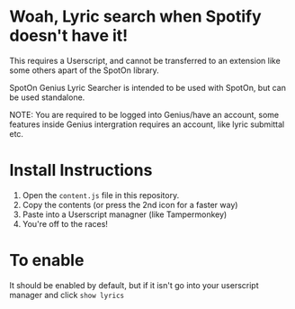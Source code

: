 # Woah, Lyric search when Spotify doesn't have it!

This requires a Userscript, and cannot be transferred to an extension like some others apart of the SpotOn library. 

SpotOn Genius Lyric Searcher is intended to be used with SpotOn, but can be used standalone.


NOTE: You are required to be logged into Genius/have an account, some features inside Genius intergration requires an account, like lyric submittal etc.


# Install Instructions
1. Open the `content.js` file in this repository.
2. Copy the contents (or press the 2nd icon for a faster way)
3. Paste into a Userscript managner (like Tampermonkey) 
4. You're off to the races!

# To enable
It should be enabled by default, but if it isn't go into your userscript manager and click `show lyrics`
